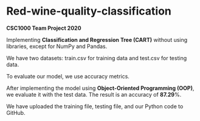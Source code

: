 # Red-wine-quality-classification

**CSC1000 Team Project 2020**

Implementing **Classification and Regression Tree (CART)** without using libraries, except for NumPy and Pandas.

We have two datasets: train.csv for training data and test.csv for testing data.

To evaluate our model, we use accuracy metrics.

After implementing the model using **Object-Oriented Programming (OOP)**, we evaluate it with the test data. The result is an accuracy of **87.29**%.

We have uploaded the training file, testing file, and our Python code to GitHub.
